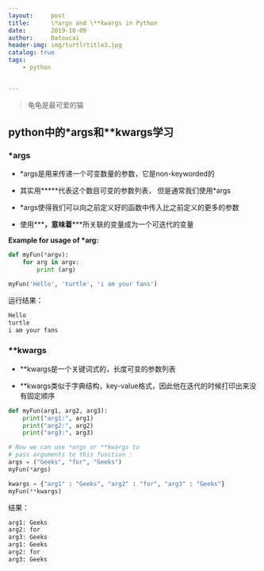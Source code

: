 ```yaml
---
layout:     post
title:      \*args and \**kwargs in Python
date:       2019-10-09
author:     Datoucai
header-img: img/turtlrtitle3.jpg
catalog: true
tags:
    - python


---
```


> 龟龟是最可爱的猫

## python中的*args和**kwargs学习

### \*args
- \*args是用来传递一个可变数量的参数，它是non-keyworded的
- 其实用**\***代表这个数目可变的参数列表， 但是通常我们使用\*args
- \*args使得我们可以向之前定义好的函数中传入比之前定义的更多的参数

- 使用**\***，意味着**\***所关联的变量成为一个可迭代的变量

**Example for usage of \*arg:**
```python
def myFun(*argv):  
    for arg in argv:  
        print (arg)

myFun('Hello', 'turtle', 'i am your fans')  
```
运行结果：
```bash
Hello
turtle
i am your fans
```

### \**kwargs

- \**kwargs是一个关键词式的，长度可变的参数列表

- \**kwargs类似于字典结构，key-value格式，因此他在迭代的时候打印出来没有固定顺序

```python
def myFun(arg1, arg2, arg3):
	print("arg1:", arg1)
	print("arg2:", arg2)
	print("arg3:", arg3)

# Now we can use *args or **kwargs to
# pass arguments to this function :
args = ("Geeks", "for", "Geeks")
myFun(*args) 

kwargs = {"arg1" : "Geeks", "arg2" : "for", "arg3" : "Geeks"}
myFun(**kwargs)
```

结果：
```bash
arg1: Geeks
arg2: for
arg3: Geeks
arg1: Geeks
arg2: for
arg3: Geeks
```
